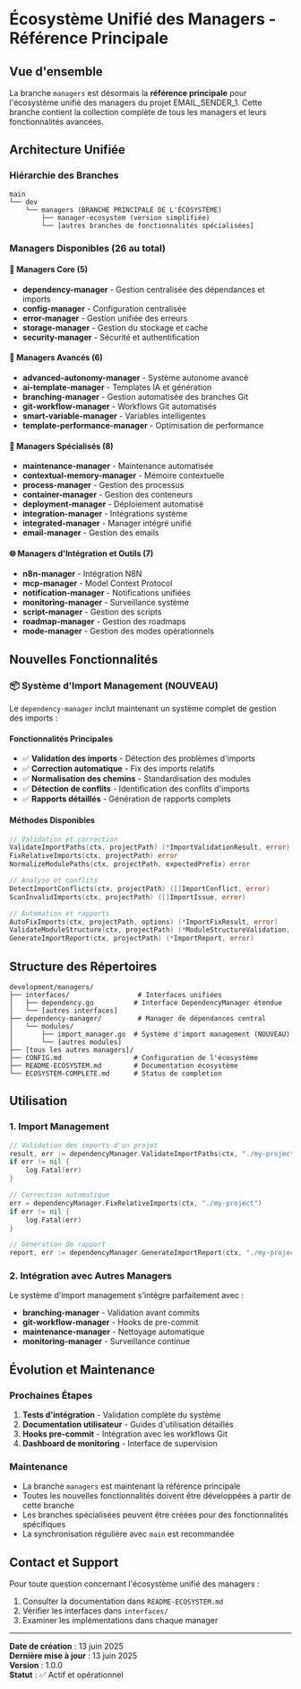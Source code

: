 # Écosystème Unifié des Managers - Référence Principale

## Vue d'ensemble

La branche `managers` est désormais la **référence principale** pour l'écosystème unifié des managers du projet EMAIL_SENDER_1. Cette branche contient la collection complète de tous les managers et leurs fonctionnalités avancées.

## Architecture Unifiée

### Hiérarchie des Branches

```text
main
└── dev
    └── managers (BRANCHE PRINCIPALE DE L'ÉCOSYSTÈME)
        ├── manager-ecosystem (version simplifiée)
        └── [autres branches de fonctionnalités spécialisées]
```

### Managers Disponibles (26 au total)

#### 🎯 Managers Core (5)

- **dependency-manager** - Gestion centralisée des dépendances et imports
- **config-manager** - Configuration centralisée
- **error-manager** - Gestion unifiée des erreurs
- **storage-manager** - Gestion du stockage et cache
- **security-manager** - Sécurité et authentification

#### 🚀 Managers Avancés (6)

- **advanced-autonomy-manager** - Système autonome avancé
- **ai-template-manager** - Templates IA et génération
- **branching-manager** - Gestion automatisée des branches Git
- **git-workflow-manager** - Workflows Git automatisés
- **smart-variable-manager** - Variables intelligentes
- **template-performance-manager** - Optimisation de performance

#### 🔧 Managers Spécialisés (8)

- **maintenance-manager** - Maintenance automatisée
- **contextual-memory-manager** - Mémoire contextuelle
- **process-manager** - Gestion des processus
- **container-manager** - Gestion des conteneurs
- **deployment-manager** - Déploiement automatisé
- **integration-manager** - Intégrations système
- **integrated-manager** - Manager intégré unifié
- **email-manager** - Gestion des emails

#### 🌐 Managers d'Intégration et Outils (7)

- **n8n-manager** - Intégration N8N
- **mcp-manager** - Model Context Protocol
- **notification-manager** - Notifications unifiées
- **monitoring-manager** - Surveillance système
- **script-manager** - Gestion des scripts
- **roadmap-manager** - Gestion des roadmaps
- **mode-manager** - Gestion des modes opérationnels

## Nouvelles Fonctionnalités

### 📦 Système d'Import Management (NOUVEAU)

Le `dependency-manager` inclut maintenant un système complet de gestion des imports :

#### Fonctionnalités Principales

- ✅ **Validation des imports** - Détection des problèmes d'imports
- ✅ **Correction automatique** - Fix des imports relatifs
- ✅ **Normalisation des chemins** - Standardisation des modules
- ✅ **Détection de conflits** - Identification des conflits d'imports
- ✅ **Rapports détaillés** - Génération de rapports complets

#### Méthodes Disponibles

```go
// Validation et correction
ValidateImportPaths(ctx, projectPath) (*ImportValidationResult, error)
FixRelativeImports(ctx, projectPath) error
NormalizeModulePaths(ctx, projectPath, expectedPrefix) error

// Analyse et conflits
DetectImportConflicts(ctx, projectPath) ([]ImportConflict, error)
ScanInvalidImports(ctx, projectPath) ([]ImportIssue, error)

// Automation et rapports
AutoFixImports(ctx, projectPath, options) (*ImportFixResult, error)
ValidateModuleStructure(ctx, projectPath) (*ModuleStructureValidation, error)
GenerateImportReport(ctx, projectPath) (*ImportReport, error)
```

## Structure des Répertoires

```text
development/managers/
├── interfaces/                 # Interfaces unifiées
│   ├── dependency.go          # Interface DependencyManager étendue
│   └── [autres interfaces]
├── dependency-manager/         # Manager de dépendances central
│   └── modules/
│       ├── import_manager.go  # Système d'import management (NOUVEAU)
│       └── [autres modules]
├── [tous les autres managers]/
├── CONFIG.md                  # Configuration de l'écosystème
├── README-ECOSYSTEM.md        # Documentation écosystème
└── ECOSYSTEM-COMPLETE.md      # Status de completion
```

## Utilisation

### 1. Import Management

```go
// Validation des imports d'un projet
result, err := dependencyManager.ValidateImportPaths(ctx, "./my-project")
if err != nil {
    log.Fatal(err)
}

// Correction automatique
err = dependencyManager.FixRelativeImports(ctx, "./my-project")
if err != nil {
    log.Fatal(err)
}

// Génération de rapport
report, err := dependencyManager.GenerateImportReport(ctx, "./my-project")
```

### 2. Intégration avec Autres Managers

Le système d'import management s'intègre parfaitement avec :

- **branching-manager** - Validation avant commits
- **git-workflow-manager** - Hooks de pre-commit
- **maintenance-manager** - Nettoyage automatique
- **monitoring-manager** - Surveillance continue

## Évolution et Maintenance

### Prochaines Étapes

1. **Tests d'intégration** - Validation complète du système
2. **Documentation utilisateur** - Guides d'utilisation détaillés
3. **Hooks pre-commit** - Intégration avec les workflows Git
4. **Dashboard de monitoring** - Interface de supervision

### Maintenance

- La branche `managers` est maintenant la référence principale
- Toutes les nouvelles fonctionnalités doivent être développées à partir de cette branche
- Les branches spécialisées peuvent être créées pour des fonctionnalités spécifiques
- La synchronisation régulière avec `main` est recommandée

## Contact et Support

Pour toute question concernant l'écosystème unifié des managers :

1. Consulter la documentation dans `README-ECOSYSTEM.md`
2. Vérifier les interfaces dans `interfaces/`
3. Examiner les implémentations dans chaque manager

---

**Date de création** : 13 juin 2025  
**Dernière mise à jour** : 13 juin 2025  
**Version** : 1.0.0  
**Statut** : ✅ Actif et opérationnel
